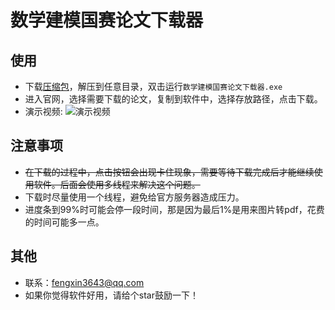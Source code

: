 # 数学建模国赛论文下载器
## 使用
- 下载[压缩包](https://github.com/FengX3643/Mathematical_Modeling_Paper_Download/releases/download/1/default.zip)，解压到任意目录，双击运行`数学建模国赛论文下载器.exe`
- 进入官网，选择需要下载的论文，复制到软件中，选择存放路径，点击下载。
- 演示视频:
  ![演示视频](使用方法.gif)
## 注意事项

- ~~在下载的过程中，点击按钮会出现卡住现象，需要等待下载完成后才能继续使用软件。后面会使用多线程来解决这个问题。~~
- 下载时尽量使用一个线程，避免给官方服务器造成压力。
- 进度条到99%时可能会停一段时间，那是因为最后1%是用来图片转pdf，花费的时间可能多一点。
## 其他
- 联系：<EMAIL>fengxin3643@qq.com
- 如果你觉得软件好用，请给个star鼓励一下！